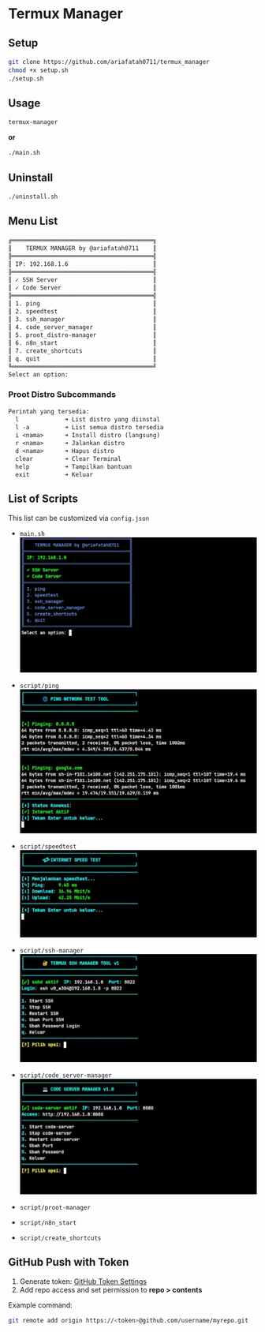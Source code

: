 # Termux Manager

## Setup

```bash
git clone https://github.com/ariafatah0711/termux_manager
chmod +x setup.sh
./setup.sh
```

## Usage

```bash
termux-manager
```

**or**

```bash
./main.sh
```

## Uninstall

```bash
./uninstall.sh
```

## Menu List

```
╔════════════════════════════════════════╗
║    TERMUX MANAGER by @ariafatah0711    ║
╠════════════════════════════════════════╣
║ IP: 192.168.1.6                        ║
╠════════════════════════════════════════╣
║ ✓ SSH Server                           ║
║ ✓ Code Server                          ║
╠════════════════════════════════════════╣
║ 1. ping                                ║
║ 2. speedtest                           ║
║ 3. ssh_manager                         ║
║ 4. code_server_manager                 ║
║ 5. proot_distro-manager                ║
║ 6. n8n_start                           ║
║ 7. create_shortcuts                    ║
║ q. quit                                ║
╚════════════════════════════════════════╝
Select an option:
```

### Proot Distro Subcommands

```
Perintah yang tersedia:
  l             ➜ List distro yang diinstal
  l -a          ➜ List semua distro tersedia
  i <nama>      ➜ Install distro (langsung)
  r <nama>      ➜ Jalankan distro
  d <nama>      ➜ Hapus distro
  clear         ➜ Clear Terminal
  help          ➜ Tampilkan bantuan
  exit          ➜ Keluar
```

## List of Scripts

This list can be customized via `config.json`

* `main.sh`
  ![main](img/__1__.jpg)

* `script/ping`
  ![ping](img/__2__.jpg)

* `script/speedtest`
  ![speedtest](img/__3__.jpg)

* `script/ssh-manager`
  ![ssh-manager](img/__4__.jpg)

* `script/code_server-manager`
  ![code-server](img/__5__.jpg)

* `script/proot-manager`

* `script/n8n_start`

* `script/create_shortcuts`

## GitHub Push with Token

1. Generate token: [GitHub Token Settings](https://github.com/settings/personal-access-tokens/new)
2. Add repo access and set permission to **repo > contents**

Example command:

```bash
git remote add origin https://<token>@github.com/username/myrepo.git
```